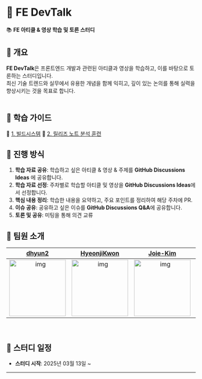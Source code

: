 # 🚀 FE DevTalk

📚 **FE 아티클 & 영상 학습 및 토론 스터디**

## 📝 개요

**FE DevTalk**은 프론트엔드 개발과 관련된 아티클과 영상을 학습하고, 이를 바탕으로 토론하는 스터디입니다.  
최신 기술 트렌드와 실무에서 유용한 개념을 함께 익히고, 깊이 있는 논의를 통해 실력을 향상시키는 것을 목표로 합니다.  
<br/>

## 📖 학습 가이드

🔗 [1. 빌드시스템](https://github.com/dev-bookclub/fe_devtalk/wiki/1%EC%A3%BC%EC%B0%A8-%ED%95%99%EC%8A%B5-%EA%B0%80%EC%9D%B4%EB%93%9C)
🔗 [2. 릴리즈 노트 분석 훈련](https://github.com/dev-bookclub/fe_devtalk/wiki/1%EC%A3%BC%EC%B0%A8-%ED%95%99%EC%8A%B5-%EA%B0%80%EC%9D%B4%EB%93%9C)
<br/>

## 🔄 진행 방식

1. **학습 자료 공유**: 학습하고 싶은 아티클 & 영상 & 주제를 **GitHub Discussions Ideas** 에 공유합니다.
2. **학습 자료 선정**: 주차별로 학습할 아티클 및 영상을 **GitHub Discussions Ideas**에서 선정합니다.
3. **핵심 내용 정리**: 학습한 내용을 요약하고, 주요 포인트를 정리하여 해당 주차에 PR.
4. **이슈 공유**: 공유하고 싶은 이슈를 **GitHub Discussions Q&A**에 공유합니다.
5. **토론 및 공유**: 미팅을 통해 의견 교류
   <br/>

## 👥 팀원 소개

|                                       [dhyun2](https://github.com/dhyun2)                                       |                                       [HyeonjiKwon](https://github.com/HyeonjiKwon)                                       |                                       [Joie-Kim](https://github.com/Joie-Kim)                                       | [19911121](https://github.com/19911121)                                                                             |
| :-------------------------------------------------------------------------------------------------------------: | :-----------------------------------------------------------------------------------------------------------------------: | :-----------------------------------------------------------------------------------------------------------------: | ------------------------------------------------------------------------------------------------------------------- |
| [<img src="https://github.com/dhyun2.png" alt="img" height="150px" width="150px" />](https://github.com/dhyun2) | [<img src="https://github.com/HyeonjiKwon.png" alt="img" height="150px" width="150px" />](https://github.com/HyeonjiKwon) | [<img src="https://github.com/Joie-Kim.png" alt="img" height="150px" width="150px" />](https://github.com/Joie-Kim) | [<img src="https://github.com/19911121.png" alt="img" height="150px" width="150px" />](https://github.com/19911121) |

<br/>

## 📅 스터디 일정

- **스터디 시작**: 2025년 03월 13일 ~

---
